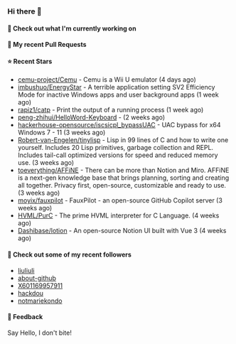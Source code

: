 ### Hi there 👋

#### 👷 Check out what I'm currently working on

#### 🔨 My recent Pull Requests


#### ⭐ Recent Stars

- [cemu-project/Cemu](https://github.com/cemu-project/Cemu) - Cemu is a Wii U emulator (4 days ago)
- [imbushuo/EnergyStar](https://github.com/imbushuo/EnergyStar) - A terrible application setting SV2 Efficiency Mode for inactive Windows apps and user background apps (1 week ago)
- [rapiz1/catp](https://github.com/rapiz1/catp) - Print the output of a running process (1 week ago)
- [peng-zhihui/HelloWord-Keyboard](https://github.com/peng-zhihui/HelloWord-Keyboard) -  (2 weeks ago)
- [hackerhouse-opensource/iscsicpl_bypassUAC](https://github.com/hackerhouse-opensource/iscsicpl_bypassUAC) - UAC bypass for x64 Windows 7 - 11 (3 weeks ago)
- [Robert-van-Engelen/tinylisp](https://github.com/Robert-van-Engelen/tinylisp) - Lisp in 99 lines of C and how to write one yourself. Includes 20 Lisp primitives, garbage collection and REPL. Includes tail-call optimized versions for speed and reduced memory use. (3 weeks ago)
- [toeverything/AFFiNE](https://github.com/toeverything/AFFiNE) - There can be more than Notion and Miro. AFFiNE is a next-gen knowledge base that brings planning, sorting and creating all together. Privacy first, open-source, customizable and ready to use.  (3 weeks ago)
- [moyix/fauxpilot](https://github.com/moyix/fauxpilot) - FauxPilot - an open-source GitHub Copilot server (3 weeks ago)
- [HVML/PurC](https://github.com/HVML/PurC) - The prime HVML interpreter for C Language. (4 weeks ago)
- [Dashibase/lotion](https://github.com/Dashibase/lotion) - An open-source Notion UI built with Vue 3  (4 weeks ago)

#### 👯 Check out some of my recent followers

- [liuliuli](https://github.com/liuliuli)
- [about-github](https://github.com/about-github)
- [X601169957911](https://github.com/X601169957911)
- [hackdou](https://github.com/hackdou)
- [notmariekondo](https://github.com/notmariekondo)

#### 💬 Feedback

Say Hello, I don't bite!